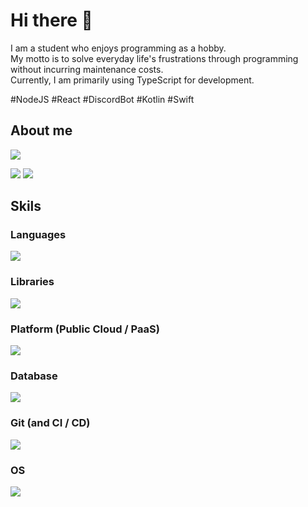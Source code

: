 # Hi there 👋

I am a student who enjoys programming as a hobby.<br/>
My motto is to solve everyday life's frustrations through programming without incurring maintenance costs.<br/>
Currently, I am primarily using TypeScript for development.

#NodeJS #React #DiscordBot #Kotlin #Swift

## About me
![](https://github-profile-summary-cards.vercel.app/api/cards/profile-details?username=PenguinLucky&theme=github_dark)

<picture>
  <source
    srcset="https://github-readme-stats.penguinlucky.vercel.app/api?username=PenguinLucky&show_icons=true&theme=dark"
    media="(prefers-color-scheme: dark)"
  />
  <source
    srcset="https://github-readme-stats.penguinlucky.vercel.app/api?username=PenguinLucky&show_icons=true"
    media="(prefers-color-scheme: light), (prefers-color-scheme: no-preference)"
  />
  <img src="https://github-readme-stats.penguinlucky.vercel.app/api?username=PenguinLucky&show_icons=true" />
</picture>

<picture>
  <source
    srcset="https://github-readme-stats.penguinlucky.vercel.app/api/top-langs/?username=PenguinLucky&layout=compact&theme=dark"
    media="(prefers-color-scheme: dark)"
  />
  <source
    srcset="https://github-readme-stats.penguinlucky.vercel.app/api/top-langs/?username=PenguinLucky&layout=compact"
    media="(prefers-color-scheme: light), (prefers-color-scheme: no-preference)"
  />
  <img src="https://github-readme-stats.penguinlucky.vercel.app/api/top-langs/?username=PenguinLucky&layout=compact" />
</picture>

## Skils
### Languages
![](https://skillicons.dev/icons?i=typescript,nodejs,react,androidstudio,kotlin,swift,python,php)

### Libraries
![](https://skillicons.dev/icons?i=express,electron,discordjs,discord,bots,jquery)

### Platform (Public Cloud / PaaS)
![](https://skillicons.dev/icons?i=aws,gcp,cloudflare,heroku)

### Database
![](https://skillicons.dev/icons?i=mysql,postgres,supabase,sqlite)

### Git (and CI / CD)
![](https://skillicons.dev/icons?i=git,github,githubactions)

### OS
![](https://skillicons.dev/icons?i=windows,linux,ubuntu,bash)
